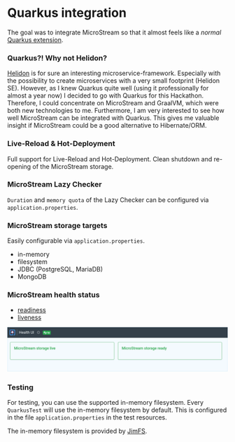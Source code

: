# Quarkus integration

The goal was to integrate MicroStream so that it almost feels like a _normal_
[Quarkus extension](https://quarkus.io/guides/building-my-first-extension).

### Quarkus?! Why not Helidon?

[Helidon](https://helidon.io) is for sure an interesting microservice-framework. Especially with the possibility to
create microservices with a very small footprint (Helidon SE). However, as I knew Quarkus quite well (using it
professionally for almost a year now) I decided to go with Quarkus for this Hackathon. Therefore, I could concentrate on
MicroStream and GraalVM, which were both new technologies to me. Furthermore, I am very interested to see how well
MicroStream can be integrated with Quarkus. This gives me valuable insight if MicroStream could be a good alternative to
Hibernate/ORM.

### Live-Reload & Hot-Deployment

Full support for Live-Reload and Hot-Deployment. Clean shutdown and re-opening of the MicroStream storage.

### MicroStream Lazy Checker

`Duration` and `memory quota` of the Lazy Checker can be configured via `application.properties`.

### MicroStream storage targets

Easily configurable via `application.properties`.

* in-memory
* filesystem
* JDBC (PostgreSQL, MariaDB)
* MongoDB

### MicroStream health status

* [readiness](http://127.0.0.1:8080/q/health/ready)
* [liveness](http://127.0.0.1:8080/q/health/live)

![Health UI](images/health-ui.png "Health UI")

### Testing

For testing, you can use the supported in-memory filesystem. Every `QuarkusTest` will use the in-memory filesystem by
default. This is configured in the file
`application.properties` in the test resources.

The in-memory filesystem is provided by [JimFS](https://github.com/google/jimfs/).